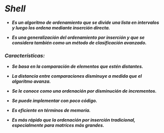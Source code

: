 # **_Shell_**

- **_Es un algoritmo de ordenamiento que se divide una lista en intervalos y luego los ordena mediante inserción directa._**
  
- **_Es una generalización del ordenamiento por inserción y que se considera también como un método de clasificación avanzado._** 

### **_Características:_**

- **_Se basa en la comparación de elementos que estén distantes._**
  
- **_La distancia entre comparaciones disminuye a medida que el algoritmo avanza._**
  
- **_Se le conoce como una ordenación por disminución de incrementos._**
  
- **_Se puede implementar con poco código._**
  
- **_Es eficiente en términos de memoria._**

- **_Es más rápido que la ordenación por inserción tradicional, especialmente para matrices más grandes._**
